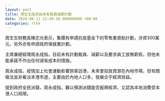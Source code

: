 ```yaml
---
layout: post
title: 周生生指目前未有裁員減薪計劃
date: 2020-06-11 12:49:18.000000000 +08:00
categories: rthk
---
```


周生生財務長陳志光表示，集團有申請抗疫基金下的零售業資助計劃，涉資300萬元，另外亦有申請政府保就業計劃。

主席兼總經理周永成指，目前未有計劃裁員、減薪以及要求員工放無薪假，但他未能承諾不作出任何減省成本的措施。

周永成指，疫情加上社會運動影響旅客訪港，未來會投放資源在內地市場，但有關做法並非看淡本港市道，主要由於內地人口多，發展合乎經濟效益。

提到政府全民派錢，周永成指，難以預測派錢能否振興經濟，又認為本地消費受本港人口局限。
